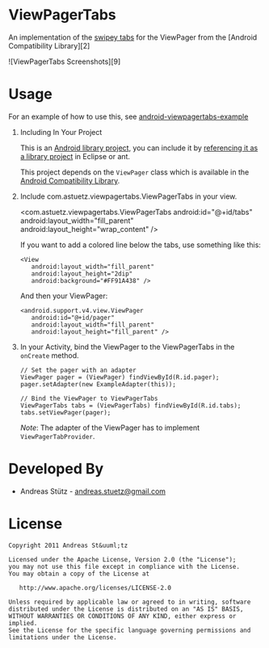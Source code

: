 ViewPagerTabs
=============

An implementation of the [swipey tabs][1] for the
ViewPager from the [Android Compatibility Library][2]

![ViewPagerTabs Screenshots][9]



Usage
=====

For an example of how to use this, see [android-viewpagertabs-example][3]

  1. Including In Your Project

		This is an [Android library project][4], you can include it by [referencing it as a library project][5] in
		Eclipse or ant.
		
		This project depends on the `ViewPager` class which is available in the
		[Android Compatibility Library][6].

  2. Include com.astuetz.viewpagertabs.ViewPagerTabs in your view.

		<com.astuetz.viewpagertabs.ViewPagerTabs
		   android:id="@+id/tabs"
		   android:layout_width="fill_parent"
		   android:layout_height="wrap_content" />
            
     If you want to add a colored line below the tabs, use something like this:
     
		 <View
		    android:layout_width="fill_parent"
		    android:layout_height="2dip"
		    android:background="#FF91A438" />
	        
     And then your ViewPager:
     
	     <android.support.v4.view.ViewPager
	        android:id="@+id/pager"
	        android:layout_width="fill_parent"
	        android:layout_height="fill_parent" />

  3. In your Activity, bind the ViewPager to the ViewPagerTabs in the `onCreate` method.

		 // Set the pager with an adapter
		 ViewPager pager = (ViewPager) findViewById(R.id.pager);
		 pager.setAdapter(new ExampleAdapter(this));

         // Bind the ViewPager to ViewPagerTabs
         ViewPagerTabs tabs = (ViewPagerTabs) findViewById(R.id.tabs);
		 tabs.setViewPager(pager);

     *Note*: The adapter of the ViewPager has to implement `ViewPagerTabProvider`.



Developed By
============

 * Andreas St&uuml;tz - <andreas.stuetz@gmail.com>



License
=======

    Copyright 2011 Andreas St&uuml;tz

    Licensed under the Apache License, Version 2.0 (the "License");
    you may not use this file except in compliance with the License.
    You may obtain a copy of the License at

       http://www.apache.org/licenses/LICENSE-2.0

    Unless required by applicable law or agreed to in writing, software
    distributed under the License is distributed on an "AS IS" BASIS,
    WITHOUT WARRANTIES OR CONDITIONS OF ANY KIND, either express or implied.
    See the License for the specific language governing permissions and
    limitations under the License.






 [1]: http://www.pushing-pixels.org/2011/08/11/android-tips-and-tricks-swipey-tabs.html
 [3]: http://www.google.com
 [4]: https://github.com/pakerfeldt/android-viewflow
 [4]: http://developer.android.com/guide/developing/projects/projects-eclipse.html
 [5]: http://developer.android.com/guide/developing/projects/projects-eclipse.html#ReferencingLibraryProject
 [6]: http://developer.android.com/sdk/compatibility-library.html
 [7]: http://www.google.com/intl/en_com/images/srpr/logo3w.png
